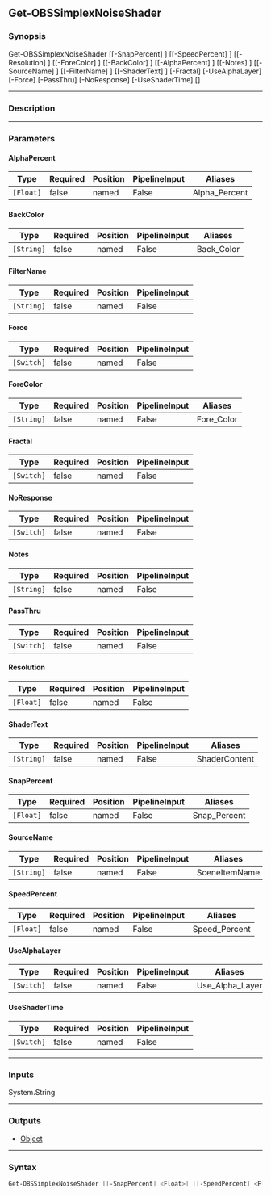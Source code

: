 Get-OBSSimplexNoiseShader
-------------------------

### Synopsis
Get-OBSSimplexNoiseShader [[-SnapPercent] <float>] [[-SpeedPercent] <float>] [[-Resolution] <float>] [[-ForeColor] <string>] [[-BackColor] <string>] [[-AlphaPercent] <float>] [[-Notes] <string>] [[-SourceName] <string>] [[-FilterName] <string>] [[-ShaderText] <string>] [-Fractal] [-UseAlphaLayer] [-Force] [-PassThru] [-NoResponse] [-UseShaderTime] [<CommonParameters>]

---

### Description

---

### Parameters
#### **AlphaPercent**

|Type     |Required|Position|PipelineInput|Aliases      |
|---------|--------|--------|-------------|-------------|
|`[Float]`|false   |named   |False        |Alpha_Percent|

#### **BackColor**

|Type      |Required|Position|PipelineInput|Aliases   |
|----------|--------|--------|-------------|----------|
|`[String]`|false   |named   |False        |Back_Color|

#### **FilterName**

|Type      |Required|Position|PipelineInput|
|----------|--------|--------|-------------|
|`[String]`|false   |named   |False        |

#### **Force**

|Type      |Required|Position|PipelineInput|
|----------|--------|--------|-------------|
|`[Switch]`|false   |named   |False        |

#### **ForeColor**

|Type      |Required|Position|PipelineInput|Aliases   |
|----------|--------|--------|-------------|----------|
|`[String]`|false   |named   |False        |Fore_Color|

#### **Fractal**

|Type      |Required|Position|PipelineInput|
|----------|--------|--------|-------------|
|`[Switch]`|false   |named   |False        |

#### **NoResponse**

|Type      |Required|Position|PipelineInput|
|----------|--------|--------|-------------|
|`[Switch]`|false   |named   |False        |

#### **Notes**

|Type      |Required|Position|PipelineInput|
|----------|--------|--------|-------------|
|`[String]`|false   |named   |False        |

#### **PassThru**

|Type      |Required|Position|PipelineInput|
|----------|--------|--------|-------------|
|`[Switch]`|false   |named   |False        |

#### **Resolution**

|Type     |Required|Position|PipelineInput|
|---------|--------|--------|-------------|
|`[Float]`|false   |named   |False        |

#### **ShaderText**

|Type      |Required|Position|PipelineInput|Aliases      |
|----------|--------|--------|-------------|-------------|
|`[String]`|false   |named   |False        |ShaderContent|

#### **SnapPercent**

|Type     |Required|Position|PipelineInput|Aliases     |
|---------|--------|--------|-------------|------------|
|`[Float]`|false   |named   |False        |Snap_Percent|

#### **SourceName**

|Type      |Required|Position|PipelineInput|Aliases      |
|----------|--------|--------|-------------|-------------|
|`[String]`|false   |named   |False        |SceneItemName|

#### **SpeedPercent**

|Type     |Required|Position|PipelineInput|Aliases      |
|---------|--------|--------|-------------|-------------|
|`[Float]`|false   |named   |False        |Speed_Percent|

#### **UseAlphaLayer**

|Type      |Required|Position|PipelineInput|Aliases        |
|----------|--------|--------|-------------|---------------|
|`[Switch]`|false   |named   |False        |Use_Alpha_Layer|

#### **UseShaderTime**

|Type      |Required|Position|PipelineInput|
|----------|--------|--------|-------------|
|`[Switch]`|false   |named   |False        |

---

### Inputs
System.String

---

### Outputs
* [Object](https://learn.microsoft.com/en-us/dotnet/api/System.Object)

---

### Syntax
```PowerShell
Get-OBSSimplexNoiseShader [[-SnapPercent] <Float>] [[-SpeedPercent] <Float>] [[-Resolution] <Float>] [-Fractal <Switch>] [-UseAlphaLayer <Switch>] [[-ForeColor] <String>] [[-BackColor] <String>] [[-AlphaPercent] <Float>] [[-Notes] <String>] [[-SourceName] <String>] [[-FilterName] <String>] [[-ShaderText] <String>] [-Force <Switch>] [-PassThru <Switch>] [-NoResponse <Switch>] [-UseShaderTime <Switch>] [<CommonParameters>]
```
